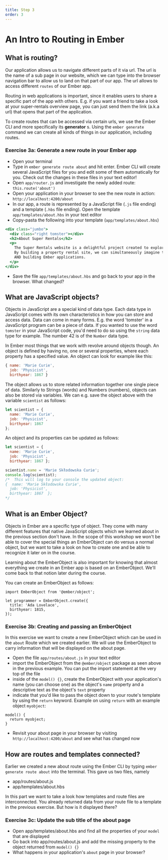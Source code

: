 ```yaml
---
title: Step 3
order: 3
---
```


# An Intro to Routing in Ember

## What is routing?

Our application allows us to navigate different parts of it via url. The url is the name of a sub page in our website, which we can type into the browser navigation bar to allow us to land on that part of our app. The url allows to access different `routes` of our Ember app.

Routing in web applications is important, since it enables users to share a specific part of the app with others. E.g. if you want a friend to take a look at your super-rentals overview page, you can just send them the link (a.k.a url) that opens that part of the application.

To create routes that can be accessed via certain urls, we use the Ember CLI and more specifically its **generator** s. Using the `ember generate` command we can create all kinds of things in our application, including routes.


### Exercise 3a: Generate a new route in your Ember app

- Open your terminal
- Type in `ember generate route about` and hit enter. Ember CLI will create several JavaScript files for you and edit some of them automatically for you. Check out the changes in these files in your text editor!
- Open `app/router.js` and investigate the newly added route: `this.route('about')`
- Open your application in your browser to see the new route in action: `http://localhost:4200/about`
- In our app, a route is represented by a JavaScript file (`.js` file ending) and a template (`.hbs` file ending). Open the template `app/templates/about.hbs` in your text editor
- Copy-pasta the following into your template (`app/templates/about.hbs`)

```hbs
<div class="jumbo">
  <div class="right tomster"></div>
  <h2>About Super Rentals</h2>
  <p>
    The Super Rentals website is a delightful project created to explore Ember.
    By building a property rental site, we can simultaneously imagine traveling
    AND building Ember applications.
  </p>
</div>
```

- Save the file `app/templates/about.hbs` and go back to your app in the browser. What changed?


## What are JavaScript objects?

Objects in JavaScript are a special kind of data type. Each data type in JavaScript comes with its own characteristics in how you can store and access data. Data can come in many forms. E.g. the word 'tomster' in a JavaScript program can be a piece of data. If you wanted to use the word `tomster` in your JavaScript code, you'd need to do so using the `string` data type for example. The number 42 is of the `Number` data type.


In Ember most things that we work with revolve around objects though. An object is defined by having no, one or several properties, where each property has a specified value. An object can look for example like this:


```js
{ name: 'Marie Curie',
  job: 'Physicist',
  birthyear: 1867 }
```

The object allows us to store related information together one single piece of data. Similarly to Strings (words) and Numbers (numbers), objects can also be stored via variables. We can e.g. save the object above with the variable `scientist` as follows:


```js
let scientist = {
  name: 'Marie Curie',
  job: 'Physicist',
  birthyear: 1867
};
```


An object and its properties can be updated as follows:

```js
let scientist = {
  name: 'Marie Curie',
  job: 'Physicist',
  birthyear: 1867 };

scientist.name = 'Marie Skłodowska Curie';
console.log(scientist);
/*  This will log to your console the updated object:
{  name: 'Marie Skłodowska Curie',
  job: 'Physicist',
  birthyear: 1867  };
*/

```

## What is an Ember Object?

Objects in Ember are a specific type of object. They come with many different features that native JavaScript objects which we learned about in the previous section don't have. In the scope of this workshop we won't be able to cover the special things an EmberObject can do versus a normal object, but we want to take a look on how to create one and be able to recognize it later on in the course.

Learning about the EmberObject is also important for knowing that almost everything we create in an Ember app is based on an EmberObject. We'll come back to that notion later during the course.

You can create an EmberObject as follows:


```
import EmberObject from '@ember/object';

let programmer = EmberObject.create({
  title: 'Ada Lovelace',
  birthyear: 1815,
});

```


### Exercise 3b: Creating and passing an EmberObject

In this exercise we want to create a new EmberObject which can be used in the `about` Route which we created earlier. We will use the EmberObject to carry information that will be displayed on the about page.

- Open the file `app/routes/about.js` in your text editor
- import the EmberObject from the `@ember/object` package as seen above in the previous example. You can put the import statement at the very top of the file
- inside of the `model() {}`, create the EmberObject with your application's name (you can choose one) as the object's `name` property and a descriptive text as the object's `text` property
- indicate that you'd like to pass the object down to your route's template by using the `return` keyword. Example on using `return` with an example object `myobject`:

```
model() {
  return myobject;
}

```

- Revisit your about page in your browser by visiting `http://localhost:4200/about` and see what has changed now


## How are routes and templates connected?

Earlier we created a new about route using the Ember CLI by typing `ember generate route about` into the terminal. This gave us two files, namely

- app/routes/about.js
- app/templates/about.hbs

In this part we want to take a look how templates and route files are interconnected. You already returned data from your route file to a template in the previous exercise. But how is it displayed there?

### Exercise 3c: Update the sub title of the about page

- Open app/templates/about.hbs and find all the properties of your `model` that are displayed
- Go back into app/routes/about.js and add the missing property to the object returned from `model() {}`
- What happens in your application's `about` page in your browser?
